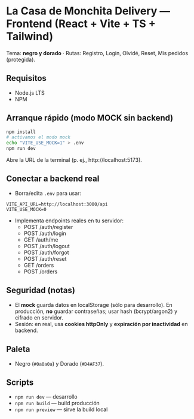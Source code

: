 # La Casa de Monchita Delivery — Frontend (React + Vite + TS + Tailwind)
Tema: **negro y dorado** · Rutas: Registro, Login, Olvidé, Reset, Mis pedidos (protegida).

## Requisitos
- Node.js LTS
- NPM

## Arranque rápido (modo MOCK sin backend)
```bash
npm install
# activamos el modo mock
echo "VITE_USE_MOCK=1" > .env
npm run dev
```
Abre la URL de la terminal (p. ej., http://localhost:5173).

## Conectar a backend real
- Borra/edita `.env` para usar:
```
VITE_API_URL=http://localhost:3000/api
VITE_USE_MOCK=0
```
- Implementa endpoints reales en tu servidor:
  - POST /auth/register
  - POST /auth/login
  - GET /auth/me
  - POST /auth/logout
  - POST /auth/forgot
  - POST /auth/reset
  - GET /orders
  - POST /orders

## Seguridad (notas)
- El **mock** guarda datos en localStorage (sólo para desarrollo). En producción, **no** guardar contraseñas; usar hash (bcrypt/argon2) y cifrado en servidor.
- Sesión: en real, usa **cookies httpOnly** y **expiración por inactividad** en backend.

## Paleta
- Negro (`#0a0a0a`) y Dorado (`#D4AF37`).

## Scripts
- `npm run dev` — desarrollo
- `npm run build` — build producción
- `npm run preview` — sirve la build local
